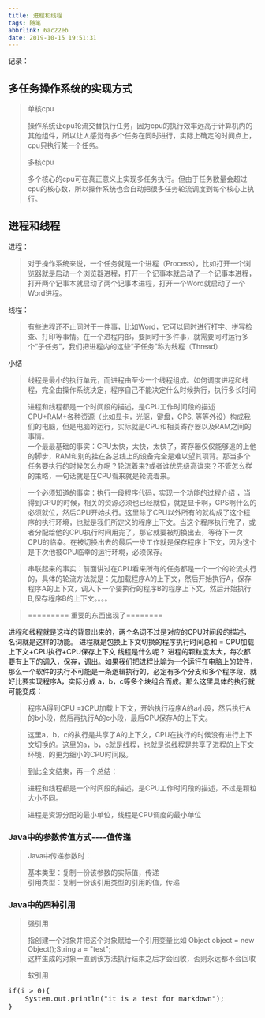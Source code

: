 ```yaml
---
title: 进程和线程
tags: 随笔
abbrlink: 6ac22eb
date: 2019-10-15 19:51:31
---
```

记录：  

## 多任务操作系统的实现方式  
  
> 单核cpu  
>   
>   操作系统让cpu轮流交替执行任务，因为cpu的执行效率远高于计算机内的其他组件，所以让人感觉有多个任务在同时进行，实际上确定的时间点上，cpu只执行某一个任务。    
> 
> 多核cpu  
>   
>  多个核心的cpu可在真正意义上实现多任务执行。但由于任务数量会超过cpu的核心数，所以操作系统也会自动把很多任务轮流调度到每个核心上执行。 

## 进程和线程
进程：  
>  对于操作系统来说，一个任务就是一个进程（Process），比如打开一个浏览器就是启动一个浏览器进程，打开一个记事本就启动了一个记事本进程，打开两个记事本就启动了两个记事本进程，打开一个Word就启动了一个Word进程。  

线程：
> 有些进程还不止同时干一件事，比如Word，它可以同时进行打字、拼写检查、打印等事情。在一个进程内部，要同时干多件事，就需要同时运行多个“子任务”，我们把进程内的这些“子任务”称为线程（Thread）
  
小结
  
> 线程是最小的执行单元，而进程由至少一个线程组成。如何调度进程和线程，完全由操作系统决定，程序自己不能决定什么时候执行，执行多长时间  
>   
> 进程和线程都是一个时间段的描述，是CPU工作时间段的描述
> CPU+RAM+各种资源（比如显卡，光驱，键盘，GPS, 等等外设）构成我们的电脑，但是电脑的运行，实际就是CPU和相关寄存器以及RAM之间的事情。  
> 一个最最基础的事实：CPU太快，太快，太快了，寄存器仅仅能够追的上他的脚步，RAM和别的挂在各总线上的设备完全是难以望其项背。那当多个任务要执行的时候怎么办呢？轮流着来?或者谁优先级高谁来？不管怎么样的策略，一句话就是在CPU看来就是轮流着来。

> 一个必须知道的事实：执行一段程序代码，实现一个功能的过程介绍 ，当得到CPU的时候，相关的资源必须也已经就位，就是显卡啊，GPS啊什么的必须就位，然后CPU开始执行。这里除了CPU以外所有的就构成了这个程序的执行环境，也就是我们所定义的程序上下文。当这个程序执行完了，或者分配给他的CPU执行时间用完了，那它就要被切换出去，等待下一次CPU的临幸。在被切换出去的最后一步工作就是保存程序上下文，因为这个是下次他被CPU临幸的运行环境，必须保存。

> 串联起来的事实：前面讲过在CPU看来所有的任务都是一个一个的轮流执行的，具体的轮流方法就是：先加载程序A的上下文，然后开始执行A，保存程序A的上下文，调入下一个要执行的程序B的程序上下文，然后开始执行B,保存程序B的上下文。。。。

> ========= 重要的东西出现了========  
> 
进程和线程就是这样的背景出来的，两个名词不过是对应的CPU时间段的描述，名词就是这样的功能。
进程就是包换上下文切换的程序执行时间总和 = CPU加载上下文+CPU执行+CPU保存上下文
线程是什么呢？
进程的颗粒度太大，每次都要有上下的调入，保存，调出。如果我们把进程比喻为一个运行在电脑上的软件，那么一个软件的执行不可能是一条逻辑执行的，必定有多个分支和多个程序段，就好比要实现程序A，实际分成 a，b，c等多个块组合而成。那么这里具体的执行就可能变成：

> 程序A得到CPU =》CPU加载上下文，开始执行程序A的a小段，然后执行A的b小段，然后再执行A的c小段，最后CPU保存A的上下文。

> 这里a，b，c的执行是共享了A的上下文，CPU在执行的时候没有进行上下文切换的。这里的a，b，c就是线程，也就是说线程是共享了进程的上下文环境，的更为细小的CPU时间段。

> 到此全文结束，再一个总结：

> 进程和线程都是一个时间段的描述，是CPU工作时间段的描述，不过是颗粒大小不同。


> 进程是资源分配的最小单位，线程是CPU调度的最小单位


### Java中的参数传值方式----值传递  
> Java中传递参数时：      
> 
> 基本类型：复制一份该参数的实际值，传递  
> 引用类型：复制一份该引用类型的引用的值，传递
### Java中的四种引用
  
> 强引用  
>      
> 指创建一个对象并把这个对象赋给一个引用变量比如 Object object = new Object();String a = "test";  
> 这样生成的对象一直到该方法执行结束之后才会回收，否则永远都不会回收  
  
  
> 软引用  

<pre name="code" class="java">
if(i > 0){
	System.out.println("it is a test for markdown");
}
</pre>
